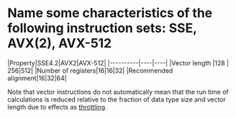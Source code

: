 # Name some characteristics of the following instruction sets: SSE, AVX(2), AVX-512
|Property|SSE4.2|AVX2|AVX-512|
|----------|----|----|
|Vector length |128 | 256|512|
|Number of registers|16|16|32|
|Recommended alignment|16|32|64|

Note that vector instructions do not automatically mean that the run time of calculations is reduced relative to the fraction of data type size and vector length due to effects as [throttling](https://lemire.me/blog/2018/09/07/avx-512-when-and-how-to-use-these-new-instructions/).
